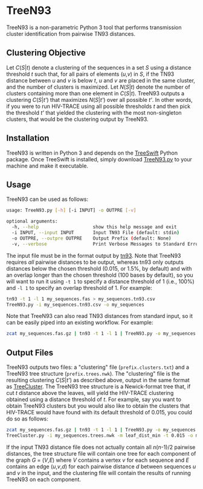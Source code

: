 # TreeN93
TreeN93 is a non-parametric Python 3 tool that performs transmission cluster identification from pairwise TN93 distances.

## Clustering Objective

Let *C*(*S*|*t*) denote a clustering of the sequences in a set *S* using a distance threshold *t* such that, for all pairs of elements (*u*,*v*) in *S*, if the TN93 distance between *u* and *v* is below *t*, *u* and *v* are placed in the same cluster, and the number of clusters is maximized. Let *N*(*S*|*t*) denote the number of clusters containing more than one element in *C*(*S*|*t*). TreeN93 outputs a clustering *C*(*S*|*t'*) that maximizes *N*(*S*|*t'*) over all possible *t'*. In other words, if you were to run HIV-TRACE using all possible thresholds *t* and then pick the threshold *t'* that yielded the clustering with the most non-singleton clusters, that would be the clustering output by TreeN93.

## Installation
TreeN93 is written in Python 3 and depends on the [TreeSwift](https://github.com/niemasd/TreeSwift) Python package. Once TreeSwift is installed, simply download [TreeN93.py](https://github.com/niemasd/TreeN93/blob/master/TreeN93.py) to your machine and make it executable.

## Usage
TreeN93 can be used as follows:

```bash
usage: TreeN93.py [-h] [-i INPUT] -o OUTPRE [-v]

optional arguments:
  -h, --help                    show this help message and exit
  -i INPUT, --input INPUT       Input TN93 File (default: stdin)
  -o OUTPRE, --outpre OUTPRE    Output Prefix (default: None)
  -v, --verbose                 Print Verbose Messages to Standard Error (default: False)
```

The input file must be in the format output by [tn93](https://github.com/veg/tn93). Note that TreeN93 requires *all* pairwise distances to be output, whereas tn93 only outputs distances below the chosen threshold (0.015, or 1.5%, by default) and with an overlap longer than the chosen threshold (100 bases by default), so you will want to run it using `-t 1` to specify a distance threshold of 1 (i.e., 100%) and `-l 1` to specify an overlap threshold of 1. For example:

```bash
tn93 -t 1 -l 1 my_sequences.fas > my_sequences.tn93.csv
TreeN93.py -i my_sequences.tn93.csv -o my_sequences
```

Note that TreeN93 can also read TN93 distances from standard input, so it can be easily piped into an existing workflow. For example:

```bash
zcat my_sequences.fas.gz | tn93 -t 1 -l 1 | TreeN93.py -o my_sequences
```

## Output Files
TreeN93 outputs two files: a "clustering" file (`prefix.clusters.txt`) and a TreeN93 tree structure (`prefix.trees.nwk`). The "clustering" file is the resulting clustering *C*(*S*|*t'*) as described above, output in the same format as [TreeCluster](https://github.com/niemasd/TreeCluster). The TreeN93 tree structure is a Newick-format tree that, if cut *t* distance above the leaves, will yield the HIV-TRACE clustering obtained using a distance threshold of *t*. For example, say you want to obtain TreeN93 clusters but you would also like to obtain the clusters that HIV-TRACE would have found with its default threshold of 0.015, you could do so as follows:

```bash
zcat my_sequences.fas.gz | tn93 -t 1 -l 1 | TreeN93.py -o my_sequences
TreeCluster.py -i my_sequences.trees.nwk -m leaf_dist_min -t 0.015 -o my_sequences.hivtrace.txt.gz
```

If the input TN93 distance file does not actually contain all *n*(*n*-1)/2 pairwise distances, the tree structure file will contain one tree for each component of the graph *G* = (*V*,*E*) where *V* contains a vertex *v* for each sequence and *E* contains an edge (*u*,*v*,*d*) for each pairwise distance *d* between sequences *u* and *v* in the input, and the clustering file will contain the results of running TreeN93 on each component.
